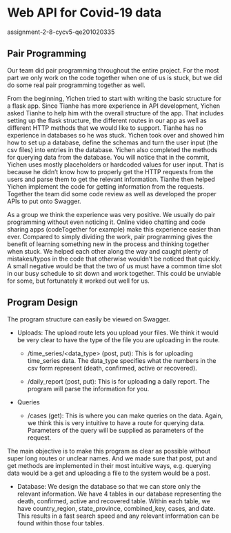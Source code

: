 # Web API for Covid-19 data
assignment-2-8-cycv5-qe201020335
## Pair Programming

Our team did pair programming throughout the entire project. For the most part we only work on the code together when one of us is stuck, but we did do some real pair programming together as well.

From the beginning, Yichen tried to start with writing the basic structure for a flask app. Since Tianhe has more experience in API development, Yichen asked Tianhe to help him with the overall structure of the app. That includes setting up the flask structure, the different routes in our app as well as different HTTP methods that we would like to support. Tianhe has no experience in databases so he was stuck. Yichen took over and showed him how to set up a database, define the schemas and turn the user input (the csv files) into entries in the database. Yichen also completed the methods for querying data from the database. You will notice that in the commit, Yichen uses mostly placeholders or hardcoded values for user input. That is because he didn’t know how to properly get the HTTP requests from the users and parse them to get the relevant information. Tianhe then helped Yichen implement the code for getting information from the requests. Together the team did some code review as well as developed the proper APIs to put onto Swagger.

As a group we think the experience was very positive. We usually do pair programming without even noticing it. Online video chatting and code sharing apps (codeTogether for example) make this experience easier than ever. Compared to simply dividing the work, pair programming gives the benefit of learning something new in the process and thinking together when stuck. We helped each other along the way and caught plenty of mistakes/typos in the code that otherwise wouldn’t be noticed that quickly. A small negative would be that the two of us must have a common time slot in our busy schedule to sit down and work together. This could be unviable for some, but fortunately it worked out well for us.

## Program Design

The program structure can easily be viewed on Swagger.
* Uploads: The upload route lets you upload your files. We think it would be very clear to have the type of the file you are uploading in the route.

  * /time_series/<data_type> (post, put):
This is for uploading time_series data. The data_type specifies what the numbers in the csv form represent (death, confirmed, active or recovered).

  * /daily_report (post, put):
This is for uploading a daily report. The program will parse the information for you.

* Queries
  * /cases (get):
This is where you can make queries on the data. Again, we think this is very intuitive to have a route for querying data. Parameters of the query will be supplied as parameters of the request.

The main objective is to make this program as clear as possible without super long routes or unclear names. And we made sure that post, put and get methods are implemented in their most intuitive ways, e.g. querying data would be a get and uploading a file to the system would be a post.

* Database: We design the database so that we can store only the relevant information. We have 4 tables in our database representing the death, confirmed, active and recovered table. Within each table, we have country_region, state_province, combined_key, cases, and date. This results in a fast search speed and any relevant information can be found within those four tables.
